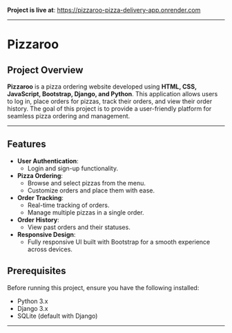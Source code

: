 **Project is live at**:
https://pizzaroo-pizza-delivery-app.onrender.com

---
# Pizzaroo

## Project Overview
**Pizzaroo** is a pizza ordering website developed using **HTML, CSS, JavaScript, Bootstrap, Django, and Python**. This application allows users to log in, place orders for pizzas, track their orders, and view their order history. The goal of this project is to provide a user-friendly platform for seamless pizza ordering and management.

---

## Features
- **User Authentication**:
  - Login and sign-up functionality.
- **Pizza Ordering**:
  - Browse and select pizzas from the menu.
  - Customize orders and place them with ease.
- **Order Tracking**:
  - Real-time tracking of orders.
  - Manage multiple pizzas in a single order.
- **Order History**:
  - View past orders and their statuses.
- **Responsive Design**:
  - Fully responsive UI built with Bootstrap for a smooth experience across devices.



## Prerequisites
Before running this project, ensure you have the following installed:
- Python 3.x
- Django 3.x
- SQLite (default with Django)

---

